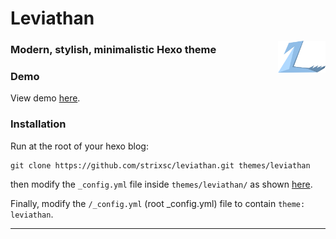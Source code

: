 # Leviathan

<img width="15%" align="right" src="./source/assets/logo.png"/>

### Modern, stylish, minimalistic Hexo theme

### Demo

View demo [here](https://leviathan-omega.vercel.app/).

### Installation

Run at the root of your hexo blog:

```
git clone https://github.com/strixsc/leviathan.git themes/leviathan
```

then modify the `_config.yml` file inside `themes/leviathan/` as shown [here](https://github.com/StrixSC/Leviathan/blob/main/_config.yml).

Finally, modify the `/_config.yml` (root _config.yml) file to contain `theme: leviathan`.

<hr>
